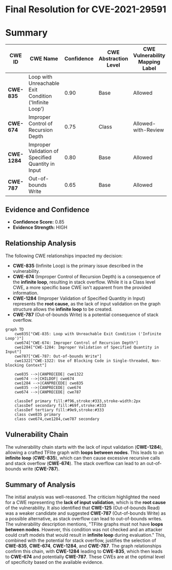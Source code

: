 # Final Resolution for CVE-2021-29591

# Summary
| CWE ID | CWE Name | Confidence | CWE Abstraction Level | CWE Vulnerability Mapping Label | CWE-Vulnerability Mapping Notes |
|---|---|---|---|---|---|
| **CWE-835** | Loop with Unreachable Exit Condition ('Infinite Loop') | 0.90 | Base | Allowed | Primary CWE |
| **CWE-674** | Improper Control of Recursion Depth | 0.75 | Class | Allowed-with-Review | Secondary Candidate |
| **CWE-1284** | Improper Validation of Specified Quantity in Input | 0.80 | Base | Allowed | Secondary Candidate |
| **CWE-787** | Out-of-bounds Write | 0.65 | Base | Allowed | Secondary Candidate |

## Evidence and Confidence

*   **Confidence Score:** 0.85
*   **Evidence Strength:** HIGH

## Relationship Analysis
The following CWE relationships impacted my decision:
  - **CWE-835** (Infinite Loop) is the primary issue described in the vulnerability.
  - **CWE-674** (Improper Control of Recursion Depth) is a consequence of the **infinite loop**, resulting in stack overflow. While it is a Class level CWE, a more specific base CWE isn't apparent from the provided information.
  - **CWE-1284** (Improper Validation of Specified Quantity in Input) represents the **root cause**, as the lack of input validation on the graph structure allows the **infinite loop** to be created.
  - **CWE-787** (Out-of-bounds Write) is a potential consequence of stack overflow.

```mermaid
graph TD
    cwe835["CWE-835: Loop with Unreachable Exit Condition ('Infinite Loop')"]
    cwe674["CWE-674: Improper Control of Recursion Depth"]
    cwe1284["CWE-1284: Improper Validation of Specified Quantity in Input"]
    cwe787["CWE-787: Out-of-bounds Write"]
    cwe1322["CWE-1322: Use of Blocking Code in Single-threaded, Non-blocking Context"]

    cwe835 -->|CANPRECEDE| cwe1322
    cwe674 -->|CHILDOF| cwe674
    cwe1284 -->|CANPRECEDE| cwe835
    cwe835 -->|CANPRECEDE| cwe674
    cwe674 -->|CANPRECEDE| cwe787
    
    classDef primary fill:#f96,stroke:#333,stroke-width:2px
    classDef secondary fill:#69f,stroke:#333
    classDef tertiary fill:#9e9,stroke:#333
    class cwe835 primary
    class cwe674,cwe1284,cwe787 secondary
```

## Vulnerability Chain
The vulnerability chain starts with the lack of input validation (**CWE-1284**), allowing a crafted TFlite graph with **loops between nodes**. This leads to an **infinite loop** (**CWE-835**), which can then cause excessive recursive calls and stack overflow (**CWE-674**). The stack overflow can lead to an out-of-bounds write (**CWE-787**).

## Summary of Analysis
The initial analysis was well-reasoned. The criticism highlighted the need for a CWE representing the **lack of input validation**, which is the **root cause** of the vulnerability. It also identified that **CWE-125** (Out-of-bounds Read) was a weaker candidate and suggested **CWE-787** (Out-of-bounds Write) as a possible alternative, as stack overflow can lead to out-of-bounds writes. The vulnerability description mentions, "TFlite graphs must not have **loops between nodes**. However, this condition was not checked and an attacker could craft models that would result in **infinite loop** during evaluation." This, combined with the potential for stack overflow, justifies the selection of **CWE-835**, **CWE-674**, **CWE-1284**, and **CWE-787**. The graph relationships confirm this chain, with **CWE-1284** leading to **CWE-835**, which then leads to **CWE-674** and potentially **CWE-787**. These CWEs are at the optimal level of specificity based on the available evidence.